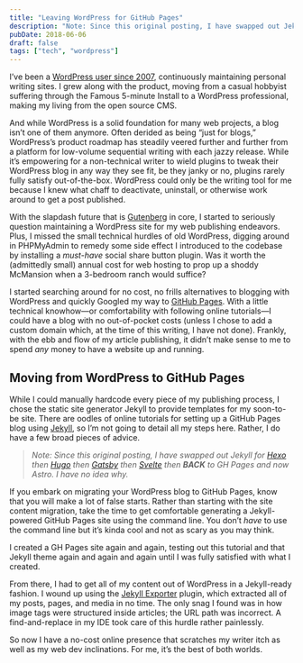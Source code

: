 ```yaml
---
title: "Leaving WordPress for GitHub Pages"
description: "Note: Since this original posting, I have swapped out Jekyll for Hexo then Hugo then Gatsby then Svelte then BACK to GH Pages and now Astro. I have no idea why."
pubDate: 2018-06-06
draft: false
tags: ["tech", "wordpress"]
---
```


I’ve been a [WordPress user since 2007](/wordpress-writing-experience), continuously maintaining personal writing sites. I grew along with the product, moving from a casual hobbyist suffering through the Famous 5-minute Install to a WordPress professional, making my living from the open source CMS.

And while WordPress is a solid foundation for many web projects, a blog isn’t one of them anymore. Often derided as being “just for blogs,” WordPress’s product roadmap has steadily veered further and further from a platform for low-volume sequential writing with each jazzy release. While it’s empowering for a non-technical writer to wield plugins to tweak their WordPress blog in any way they see fit, be they janky or no, plugins rarely fully satisfy out-of-the-box. WordPress could only be the writing tool for me because I knew what chaff to deactivate, uninstall, or otherwise work around to get a post published.

With the slapdash future that is [Gutenberg](https://wordpress.org/gutenberg/) in core, I started to seriously question maintaining a WordPress site for my web publishing endeavors. Plus, I missed the small technical hurdles of old WordPress, digging around in PHPMyAdmin to remedy some side effect I introduced to the codebase by installing a <em>must-have</em> social share button plugin. Was it worth the (admittedly small) annual cost for web hosting to prop up a shoddy McMansion when a 3-bedroom ranch would suffice?

I started searching around for no cost, no frills alternatives to blogging with WordPress and quickly Googled my way to [GitHub Pages](https://pages.github.com/). With a little technical knowhow&mdash;or comfortability with following online tutorials&mdash;I could have a blog with no out-of-pocket costs (unless I chose to add a custom domain which, at the time of this writing, I have not done). Frankly, with the ebb and flow of my article publishing, it didn’t make sense to me to spend *any* money to have a website up and running.

## Moving from WordPress to GitHub Pages
While I could manually hardcode every piece of my publishing process, I chose the static site generator Jekyll to provide templates for my soon-to-be site. There are oodles of online tutorials for setting up a GitHub Pages blog using [Jekyll](https://jekyllrb.com/), so I’m not going to detail all my steps here. Rather, I do have a few broad pieces of advice.

> *Note: Since this original posting, I have swapped out Jekyll for [Hexo](https://hexo.io/) then [Hugo](https://gohugo.io/) then [Gatsby](https://www.gatsbyjs.com/) then [Svelte](https://kit.svelte.dev/) then **BACK** to GH Pages and now Astro. I have no idea why.*

If you embark on migrating your WordPress blog to GitHub Pages, know that you will make a lot of false starts. Rather than starting with the site content migration, take the time to get comfortable generating a Jekyll-powered GitHub Pages site using the command line. You don’t <em>have</em> to use the command line but it’s kinda cool and not as scary as you may think.

I created a GH Pages site again and again, testing out this tutorial and that Jekyll theme again and again and again until I was fully satisfied with what I created.

From there, I had to get all of my content out of WordPress in a Jekyll-ready fashion. I wound up using the [Jekyll Exporter](https://wordpress.org/plugins/jekyll-exporter/) plugin, which extracted all of my posts, pages, and media in no time. The only snag I found was in how image tags were structured inside articles; the URL path was incorrect. A find-and-replace in my IDE took care of this hurdle rather painlessly.

So now I have a no-cost online presence that scratches my writer itch as well as my web dev inclinations. For me, it’s the best of both worlds.
